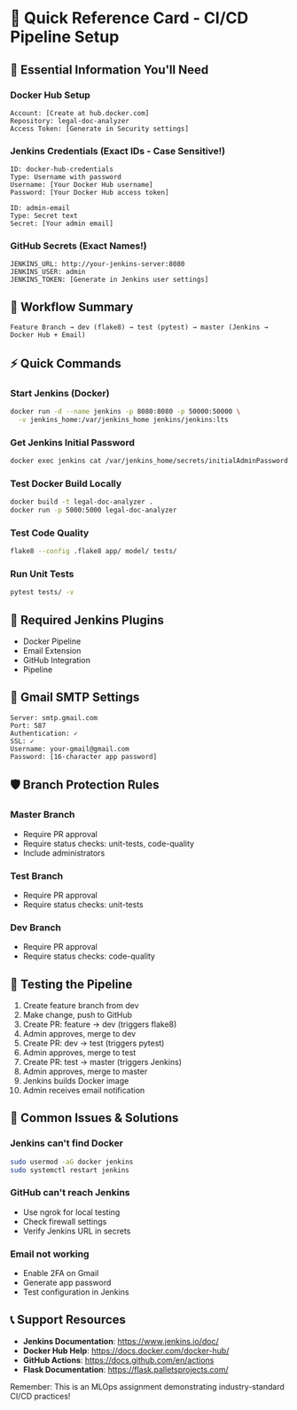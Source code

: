 # 🚀 Quick Reference Card - CI/CD Pipeline Setup

## 📝 Essential Information You'll Need

### Docker Hub Setup
```
Account: [Create at hub.docker.com]
Repository: legal-doc-analyzer
Access Token: [Generate in Security settings]
```

### Jenkins Credentials (Exact IDs - Case Sensitive!)
```
ID: docker-hub-credentials
Type: Username with password
Username: [Your Docker Hub username]
Password: [Your Docker Hub access token]

ID: admin-email  
Type: Secret text
Secret: [Your admin email]
```

### GitHub Secrets (Exact Names!)
```
JENKINS_URL: http://your-jenkins-server:8080
JENKINS_USER: admin
JENKINS_TOKEN: [Generate in Jenkins user settings]
```

## 🔄 Workflow Summary

```
Feature Branch → dev (flake8) → test (pytest) → master (Jenkins → Docker Hub + Email)
```

## ⚡ Quick Commands

### Start Jenkins (Docker)
```bash
docker run -d --name jenkins -p 8080:8080 -p 50000:50000 \
  -v jenkins_home:/var/jenkins_home jenkins/jenkins:lts
```

### Get Jenkins Initial Password
```bash
docker exec jenkins cat /var/jenkins_home/secrets/initialAdminPassword
```

### Test Docker Build Locally
```bash
docker build -t legal-doc-analyzer .
docker run -p 5000:5000 legal-doc-analyzer
```

### Test Code Quality
```bash
flake8 --config .flake8 app/ model/ tests/
```

### Run Unit Tests
```bash
pytest tests/ -v
```

## 🎯 Required Jenkins Plugins
- Docker Pipeline
- Email Extension  
- GitHub Integration
- Pipeline

## 📧 Gmail SMTP Settings
```
Server: smtp.gmail.com
Port: 587
Authentication: ✓
SSL: ✓
Username: your-gmail@gmail.com
Password: [16-character app password]
```

## 🛡️ Branch Protection Rules

### Master Branch
- Require PR approval
- Require status checks: unit-tests, code-quality
- Include administrators

### Test Branch  
- Require PR approval
- Require status checks: unit-tests

### Dev Branch
- Require PR approval  
- Require status checks: code-quality

## 🧪 Testing the Pipeline

1. Create feature branch from dev
2. Make change, push to GitHub
3. Create PR: feature → dev (triggers flake8)
4. Admin approves, merge to dev
5. Create PR: dev → test (triggers pytest)  
6. Admin approves, merge to test
7. Create PR: test → master (triggers Jenkins)
8. Admin approves, merge to master
9. Jenkins builds Docker image
10. Admin receives email notification

## 🚨 Common Issues & Solutions

### Jenkins can't find Docker
```bash
sudo usermod -aG docker jenkins
sudo systemctl restart jenkins
```

### GitHub can't reach Jenkins
- Use ngrok for local testing
- Check firewall settings
- Verify Jenkins URL in secrets

### Email not working
- Enable 2FA on Gmail
- Generate app password
- Test configuration in Jenkins

## 📞 Support Resources

- **Jenkins Documentation**: https://www.jenkins.io/doc/
- **Docker Hub Help**: https://docs.docker.com/docker-hub/
- **GitHub Actions**: https://docs.github.com/en/actions
- **Flask Documentation**: https://flask.palletsprojects.com/

Remember: This is an MLOps assignment demonstrating industry-standard CI/CD practices!